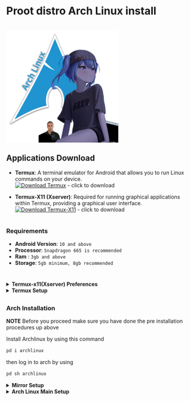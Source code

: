# Proot distro Arch Linux install
<br><img width="300-" align="center" src="https://github.com/Welpyes/dotfiles-windows/blob/18d130b89831024092f5a6c05cc556dd70efd60f/wallpapers/20241018_195232.png">

## Applications Download

- **Termux**: A terminal emulator for Android that allows you to run Linux commands on your device.  
  [![Download Termux](https://img.shields.io/badge/Download-Termux-brightgreen?style=for-the-badge&logo=android)](https://f-droid.org/repo/com.termux_118.apk) - click to download

- **Termux-X11 (Xserver)**: Required for running graphical applications within Termux, providing a graphical user interface.  
  [![Download Termux-X11](https://img.shields.io/badge/Download-Termux--X11-blue?style=for-the-badge&logo=linux)](https://github.com/ahmad1abbadi/extra/releases/download/apps/termux-x11.apk) - click to download 
# 

### Requirements
* **Android Version**: `10 and above`
* **Processor**: `Snapdragon 665 is recommended`
* **Ram** : `3gb and above`
* **Storage**: `5gb minimum, 8gb recommended`
# 
<details>
<summary><b>Termux-x11(Xserver) Preferences</b></summary>

#### Output  
- Display resolution mode  - Exact 
- Display resolution  - 1920x1080(minimum is 1280x720)
- Stretch to fit display  - Off
- Reseed screen while soft keyboard is open  - Off
- PIP mode  - Off
- Fullscreen on device display  - On
- Force landscape orientation  - On
- Hide display cutout (if any)  - Optional
- Keep Screen On - On

### Pointer
- Touchscreen input mode  - Trackpad  
- Show stylus click options  - Off
- Show mouse click helper overlay  - On
- Capture external mouse when possible  - On
- Transform captured pointer movements  - On  
- Enable tap-to-move for touchpads - Off

### Keyboard
Toggle Keyboard using back key - On
**Everything else is optional**

</details>

<details>
<summary><b>Termux Setup</b></summary>
<br> 
First off all use this to update repos and check for bad ones

```sh
termux-change-repo && pkg upgrade -y
```
![termux-change-repo1](https://github.com/Welpyes/Proot-distro-Arch-Linux/blob/a329f2be169ed71e6e812f926df9d911310c5c81/.Readme-Resources/termux-repos1.jpg)
![termux-change-repo2](https://github.com/Welpyes/Proot-distro-Arch-Linux/blob/a329f2be169ed71e6e812f926df9d911310c5c81/.Readme-Resources/termux-repos2.jpg)


<br> 
Installing additional repos

```sh
pkg install root-repo x11-repo tur-repo -y
```
<br>
Install proot-distro and necessary packages

```sh
pkg install termux-x11-nightly pulseaudio proot-distro wget -y
```
now thats finished lets move on to **Arch Setup**

</details>

## 

### Arch Installation 

**NOTE** Before you proceed make sure you have done the pre installation procedures up above

Install Archlinux by using this command
```bash
pd i archlinux
```
then log in to arch by using
```bash
pd sh archlinux
```

<details>
<summary><b>Mirror Setup</b></summary>

First of all we have to enable mirrors based on your region to achieve fast download speeds
```bash
nano /etc/pacman.d/mirrorlist
```
After executing that command, disable the Geo-ip server by adding a comment (#) in front of `server` entry <br>
example: **DONT COPY THIS**
```bash
## Geo-IP based mirror selection and load balancing
   Server = http://mirror.archlinuxarm.org/$arch/$repo`
/\
 L add # Here
```
after that just remove the comment on the servers you want based on your region
```bash
### Japan
## Tokyo
 # Server = http://jp.mirror.archlinuxarm.org/$arch/$repo
 /\
  L remove the # here
 ```
 then save the file by clicking `ctrl` then O<br>
 and closing nano by `ctrl` then X
 
</details>


<details>
<summary><b>Arch Linux Main Setup</b></summary>

Do a full system upgrade
```bash
pacman -Syyyyyyyyyyu
```
install sudo and xfce4 
```bash
pacman -S sudo xfce4 --noconfirm
```
add user (add your username) **NOTE** dont forget that your username is case sensitive 
```bash
useradd -m -G wheel {Username}
```
Add a password to your user
```bash
passwd Welpyes
```
open the sudoers file using this command 
```bash
nano /etc/sudoers
```
now scroll down and find `User Privilege Specification` one line under `root` add:
```bash
{Username} ALL=(ALL) ALL
```
then save the file<br>
<br>
now we're gonna select your timezone using
```bash
tzselect
```
Choose your region and country and copy the `export` command it outputs<br>
eg. `export tz={timezone}` then execute it to save

exit archlinux by typing `exit` to return to termux

### Launching Archlinux
inside termux 
import the script using 
```bash
wget https://raw.githubusercontent.com/Welpyes/dotfiles-resource/refs/heads/main/startxfce4_arch.sh
```
Now if you changed the username open the script by using nano
```bash
nano startxfce4_arch.sh
```
and in line 25 change `Welpyes` to your username of choice<br>

now to launch arch linux just use this command
```bash
bash startxfce4_arch.sh
```
If You're getting `"[Process completed (signal 9) - press Enter]"` Termux error see this [github repo](https://github.com/agnostic-apollo/Android-Docs/blob/master/en/docs/apps/processes/phantom-cached-and-empty-processes.md#commands-to-disable-phantom-process-killing-and-tldr) and [reddit post](https://www.reddit.com/r/termux/comments/w0ixkp/comment/ighshu6/?utm_source=share&utm_medium=mweb3x&utm_name=mweb3xcss&utm_term=1&utm_content=share_button)

</details>

